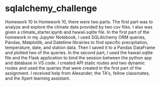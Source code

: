 # sqlalchemy_challenge
Homework 10
In Homework 10, there were two parts. The first part was to analyze and explore the climate data provided by two csv files. I also was given  a climate_starter.ipynb and hawaii.sqlite file. In the first part of the homework in my Jupyter Notebook, I used SQLAlchemy ORM queries, Pandas, Matplotlib, and Datetime librairies to find specific precipitation, temperature, date, and station data. Then I saved it to a Pandas DataFrame and plotted two of the queries. In the second part, I used the hawaii.sqlite file and the Flask application to bind the session between the python app and database in VS code. I created API static routes and two dynamic routes and used the queries that were created in the first part of the assignment. I received help from Alexander, the TA's, fellow classmates, and the Xpert learning assistant.
